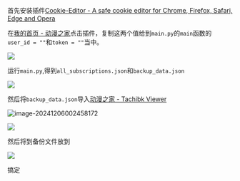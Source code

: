 首先安装插件[Cookie-Editor - A safe cookie editor for Chrome, Firefox, Safari, Edge and Opera](https://cookie-editor.com/)

在[我的首页 - 动漫之家](https://i.idmzj.com/)点击插件，复制这两个值给到`main.py`的`main`函数的  `user_id = ""`和`token = ""`当中。

![](https://cdn.jsdelivr.net/gh/heroxv/Image/test/202412060015953.png)

运行`main.py`,得到`all_subscriptions.json`和`backup_data.json`

![](https://cdn.jsdelivr.net/gh/heroxv/Image/test/202412060020759.png)

然后将`backup_data.json`导入[动漫之家 - Tachibk Viewer](https://tachibk.netlify.app/)

![image-20241206002458172](C:\Users\Nostro\AppData\Roaming\Typora\typora-user-images\image-20241206002458172.png)

![](https://cdn.jsdelivr.net/gh/heroxv/Image/test/202412060025354.png)

然后将到备份文件放到

![](https://cdn.jsdelivr.net/gh/heroxv/Image/test/202412051837121.png)

搞定
